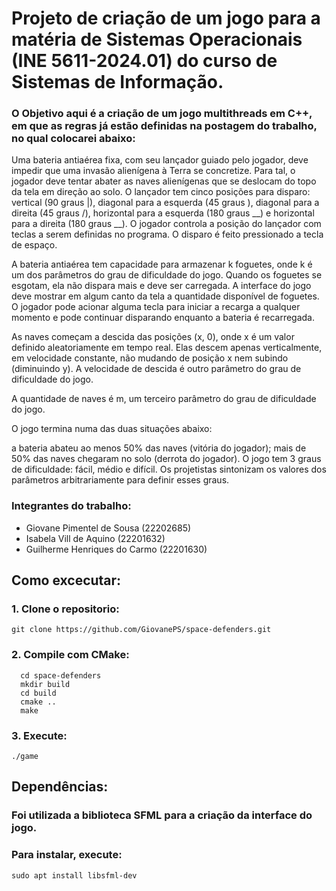 # Projeto de criação de um jogo para a matéria de Sistemas Operacionais (INE 5611-2024.01) do curso de Sistemas de Informação.

### O Objetivo aqui é a criação de um jogo multithreads em C++, em que as regras já estão definidas na postagem do trabalho, no qual colocarei abaixo:

Uma bateria antiaérea fixa, com seu lançador guiado pelo jogador, deve impedir que uma invasão alienígena à Terra se concretize. Para tal, o jogador deve tentar abater as naves alienígenas que se deslocam do topo da tela em direção ao solo. O lançador tem cinco posições para disparo:  vertical (90 graus |), diagonal para a esquerda (45 graus \), diagonal para a direita (45 graus /), horizontal para a esquerda (180 graus __) e horizontal para a direita (180 graus __). O jogador controla a posição do lançador com teclas a serem definidas no programa. O disparo é feito pressionado a tecla de espaço.

A bateria antiaérea tem capacidade para armazenar k foguetes, onde k é um dos parâmetros do grau de dificuldade do jogo. Quando os foguetes se esgotam, ela não dispara mais e deve ser carregada. A interface do jogo deve mostrar em algum canto da tela a quantidade disponível de foguetes. O jogador pode acionar alguma tecla para iniciar a recarga a qualquer momento e pode continuar disparando enquanto a bateria é recarregada.

As naves começam a descida das posições (x, 0), onde x é um valor definido aleatoriamente em tempo real. Elas descem apenas verticalmente,  em velocidade constante, não mudando de posição x nem subindo (diminuindo y). A velocidade de descida é outro parâmetro do grau de dificuldade do jogo.

A quantidade de naves é m, um terceiro parâmetro do grau de dificuldade do jogo.

O jogo termina numa das duas situações abaixo:

a bateria abateu ao menos 50% das naves (vitória do jogador);
mais de 50% das naves chegaram no solo  (derrota do jogador).
 O jogo tem 3 graus de dificuldade: fácil, médio e difícil. Os projetistas sintonizam os valores dos parâmetros arbitrariamente para definir esses graus.

 ### Integrantes do trabalho:
- Giovane Pimentel de Sousa (22202685)
- Isabela Vill de Aquino (22201632)
- Guilherme Henriques do Carmo (22201630)

## Como excecutar:

### 1. Clone o repositorio:
`git clone https://github.com/GiovanePS/space-defenders.git`

### 2. Compile com CMake:
```
  cd space-defenders
  mkdir build
  cd build
  cmake ..
  make
```

### 3. Execute:
`./game`

## Dependências:

### Foi utilizada a biblioteca SFML para a criação da interface do jogo.

### Para instalar, execute:
`sudo apt install libsfml-dev`